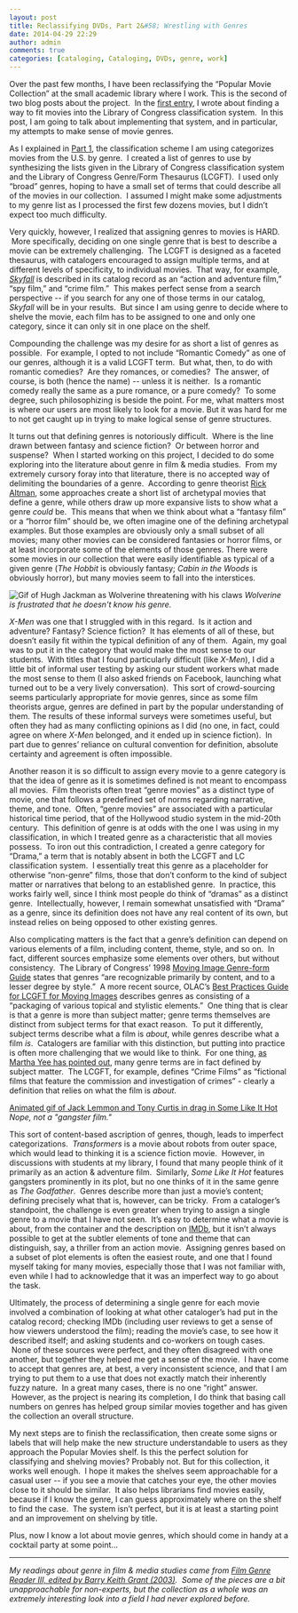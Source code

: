 ```yaml
---
layout: post
title: Reclassifying DVDs, Part 2&#58; Wrestling with Genres
date: 2014-04-29 22:29
author: admin
comments: true
categories: [cataloging, Cataloging, DVDs, genre, work]
---
```

Over the past few months, I have been reclassifying the “Popular Movie Collection” at the small academic library where I work. This is the second of two blog posts about the project.  In the <a title="Reclassifying DVDs, Part 1: Creating a System" href="https://elliotdwilliams.github.io/reclassifying-dvds-part-1/" target="_blank">first entry</a>, I wrote about finding a way to fit movies into the Library of Congress classification system.  In this post, I am going to talk about implementing that system, and in particular, my attempts to make sense of movie genres.

As I explained in <a title="Reclassifying DVDs, Part 1: Creating a System" href="https://elliotdwilliams.github.io/reclassifying-dvds-part-1/">Part 1</a>, the classification scheme I am using categorizes movies from the U.S. by genre.  I created a list of genres to use by synthesizing the lists given in the Library of Congress classification system and the Library of Congress Genre/Form Thesaurus (LCGFT).  I used only “broad” genres, hoping to have a small set of terms that could describe all of the movies in our collection.  I assumed I might make some adjustments to my genre list as I processed the first few dozens movies, but I didn’t expect too much difficulty.

Very quickly, however, I realized that assigning genres to movies is HARD.  More specifically, deciding on one single genre that is best to describe a movie can be extremely challenging.  The LCGFT is designed as a faceted thesaurus, with catalogers encouraged to assign multiple terms, and at different levels of specificity, to individual movies.  That way, for example, <a href="http://www.worldcat.org/oclc/824513549" target="_blank"><i>Skyfall</i></a> is described in its catalog record as an “action and adventure film,” “spy film,” and “crime film.”  This makes perfect sense from a search perspective -- if you search for any one of those terms in our catalog, <i>Skyfall </i>will be in your results.  But since I am using genre to decide where to shelve the movie, each film has to be assigned to one and only one category, since it can only sit in one place on the shelf.

Compounding the challenge was my desire for as short a list of genres as possible.  For example, I opted to not include “Romantic Comedy” as one of our genres, although it is a valid LCGFT term.  But what, then, to do with romantic comedies?  Are they romances, or comedies?  The answer, of course, is both (hence the name) -- unless it is neither.  Is a romantic comedy really the same as a pure romance, or a pure comedy?  To some degree, such philosophizing is beside the point. For me, what matters most is where our users are most likely to look for a movie. But it was hard for me to not get caught up in trying to make logical sense of genre structures.

It turns out that defining genres is notoriously difficult.  Where is the line drawn between fantasy and science fiction?  Or between horror and suspense?  When I started working on this project, I decided to do some exploring into the literature about genre in film &amp; media studies.  From my extremely cursory foray into that literature, there is no accepted way of delimiting the boundaries of a genre.  According to genre theorist <a href="http://film.tamu.edu/PDFs/Syntactic%20Approach%20to%20Film%20Genre.pdf" target="_blank">Rick Altman</a>, some approaches create a short list of archetypal movies that define a genre, while others draw up more expansive lists to show what a genre <i>could</i> be.  This means that when we think about what a “fantasy film” or a “horror film” should be, we often imagine one of the defining archetypal examples. But those examples are obviously only a small subset of all movies; many other movies can be considered fantasies or horror films, or at least incorporate some of the elements of those genres. There were some movies in our collection that were easily identifiable as typical of a given genre (<i>The Hobbit</i> is obviously fantasy; <i>Cabin in the Woods</i> is obviously horror), but many movies seem to fall into the interstices.

![Gif of Hugh Jackman as Wolverine threatening with his claws](http://media.giphy.com/media/bjKZenZLGXvZm/giphy.gif)
*Wolverine is frustrated that he doesn't know his genre.*

<i>X-Men</i> was one that I struggled with in this regard.  Is it action and adventure? Fantasy? Science fiction?  It has elements of all of these, but doesn’t easily fit within the typical definition of any of them.  Again, my goal was to put it in the category that would make the most sense to our students.  With titles that I found particularly difficult (like <i>X-Men</i>), I did a little bit of informal user testing by asking our student workers what made the most sense to them (I also asked friends on Facebook, launching what turned out to be a very lively conversation).  This sort of crowd-sourcing seems particularly appropriate for movie genres, since as some film theorists argue, genres are defined in part by the popular understanding of them. The results of these informal surveys were sometimes useful, but often they had as many conflicting opinions as I did (no one, in fact, could agree on where <i>X-Men </i>belonged, and it ended up in science fiction).  In part due to genres’ reliance on cultural convention for definition, absolute certainty and agreement is often impossible.

Another reason it is so difficult to assign every movie to a genre category is that the idea of genre as it is sometimes defined is not meant to encompass all movies.  Film theorists often treat “genre movies” as a distinct type of movie, one that follows a predefined set of norms regarding narrative, theme, and tone.  Often, “genre movies” are associated with a particular historical time period, that of the Hollywood studio system in the mid-20th century.  This definition of genre is at odds with the one I was using in my classification, in which I treated genre as a characteristic that all movies possess.  To iron out this contradiction, I created a genre category for “Drama,” a term that is notably absent in both the LCGFT and LC classification system.  I essentially treat this genre as a placeholder for otherwise “non-genre” films, those that don’t conform to the kind of subject matter or narratives that belong to an established genre.  In practice, this works fairly well, since I think most people do think of “dramas” as a distinct genre.  Intellectually, however, I remain somewhat unsatisfied with “Drama” as a genre, since its definition does not have any real content of its own, but instead relies on being opposed to other existing genres.

Also complicating matters is the fact that a genre’s definition can depend on various elements of a film, including content, theme, style, and so on.  In fact, different sources emphasize some elements over others, but without consistency.  The Library of Congress’ 1998 <a href="http://www.loc.gov/rr/mopic/migintro.html" target="_blank">Moving Image Genre-form Guide</a> states that genres “are recognizable primarily by content, and to a lesser degree by style.”  A more recent source, OLAC’s <a href="http://olacinc.org/drupal/capc_files/LCGFTbestpractices.pdf" target="_blank">Best Practices Guide for LCGFT for Moving Images</a> describes genres as consisting of a “packaging of various topical and stylistic elements.”  One thing that is clear is that a genre is more than subject matter; genre terms themselves are distinct from subject terms for that exact reason.  To put it differently, subject terms describe what a film is <i>about</i>, while genres describe what a film <i>is</i>.  Catalogers are familiar with this distinction, but putting into practice is often more challenging that we would like to think.  For one thing, <a href="http://escholarship.org/uc/item/9pp0q8qv" target="_blank">as Martha Yee has pointed out</a>, many genre terms are in fact defined by subject matter.  The LCGFT, for example, defines “Crime Films” as “fictional films that feature the commission and investigation of crimes” - clearly a definition that relies on what the film is <i>about</i>.

[Animated gif of Jack Lemmon and Tony Curtis in drag in Some Like It Hot](http://24.media.tumblr.com/c379c14f5190cf9dcfcbb94767d68240/tumblr_mph1jdkKzl1rv63c0o2_500.gif)
*Nope, not a "gangster film."*

This sort of content-based ascription of genres, though, leads to imperfect categorizations.  <i>Transformers</i> is a movie about robots from outer space, which would lead to thinking it is a science fiction movie.  However, in discussions with students at my library, I found that many people think of it primarily as an action &amp; adventure film.  Similarly, <i>Some Like It Hot </i>features gangsters prominently in its plot, but no one thinks of it in the same genre as <i>The Godfather</i>.  Genres describe more than just a movie’s content; defining precisely what that is, however, can be tricky.  From a cataloger’s standpoint, the challenge is even greater when trying to assign a single genre to a movie that I have not seen.  It’s easy to determine what a movie is about, from the container and the description on <a href="http://www.imdb.com" target="_blank">IMDb</a>, but it isn’t always possible to get at the subtler elements of tone and theme that can distinguish, say, a thriller from an action movie.  Assigning genres based on a subset of plot elements is often the easiest route, and one that I found myself taking for many movies, especially those that I was not familiar with, even while I had to acknowledge that it was an imperfect way to go about the task.

Ultimately, the process of determining a single genre for each movie involved a combination of looking at what other cataloger’s had put in the catalog record; checking IMDb (including user reviews to get a sense of how viewers understood the film); reading the movie’s case, to see how it described itself; and asking students and co-workers on tough cases.  None of these sources were perfect, and they often disagreed with one another, but together they helped me get a sense of the movie.  I have come to accept that genres are, at best, a very inconsistent science, and that I am trying to put them to a use that does not exactly match their inherently fuzzy nature.  In a great many cases, there is no one “right” answer.  However, as the project is nearing its completion, I do think that basing call numbers on genres has helped group similar movies together and has given the collection an overall structure.

My next steps are to finish the reclassification, then create some signs or labels that will help make the new structure understandable to users as they approach the Popular Movies shelf. Is this the perfect solution for classifying and shelving movies? Probably not. But for this collection, it works well enough.  I hope it makes the shelves seem approachable for a casual user -- if you see a movie that catches your eye, the other movies close to it should be similar.  It also helps librarians find movies easily, because if I know the genre, I can guess approximately where on the shelf to find the case.  The system isn’t perfect, but it is at least a starting point and an improvement on shelving by title.

Plus, now I know a lot about movie genres, which should come in handy at a cocktail party at some point...

-----------------------------------------------------------------------------------

<em>My readings about genre in film &amp; media studies came from <a href="http://www.worldcat.org/oclc/51752801" target="_blank">Film Genre Reader III, edited by Barry Keith Grant (2003)</a>.  Some of the pieces are a bit unapproachable for non-experts, but the collection as a whole was an extremely interesting look into a field I had never explored before.</em>
